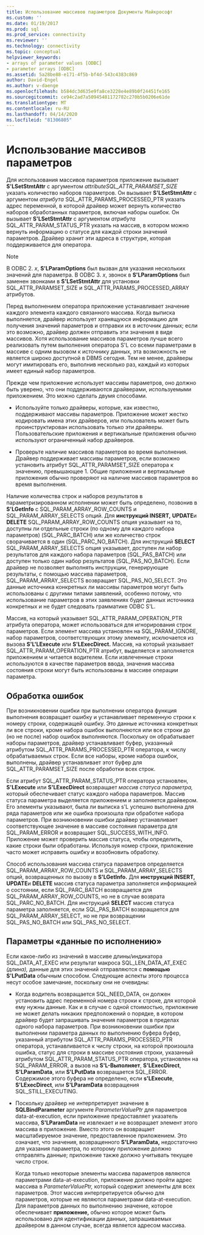 ```yaml
---
title: Использование массивов параметров Документы Майкрософт
ms.custom: ''
ms.date: 01/19/2017
ms.prod: sql
ms.prod_service: connectivity
ms.reviewer: ''
ms.technology: connectivity
ms.topic: conceptual
helpviewer_keywords:
- arrays of parameter values [ODBC]
- parameter arrays [ODBC]
ms.assetid: 5a28be88-e171-4f5b-bf4d-543c4383c869
author: David-Engel
ms.author: v-daenge
ms.openlocfilehash: b584dc3d635e9fa8ce3228e4e89b0f24451fe165
ms.sourcegitcommit: ce94c2ad7a50945481172782c270b5b0206e61de
ms.translationtype: MT
ms.contentlocale: ru-RU
ms.lasthandoff: 04/14/2020
ms.locfileid: "81306805"
---
```

# <a name="using-arrays-of-parameters"></a>Использование массивов параметров
Для использования массивов параметров приложение вызывает **S'LSetStmtAttr** с аргументом *attributeSQL_ATTR_PARAMSET_SIZE* указать количество наборов параметров. Он вызывает **S'LSetStmtAttr** с аргументом *атрибута* SQL_ATTR_PARAMS_PROCESSED_PTR указать адрес переменной, в которой драйвер может вернуть количество наборов обработанных параметров, включая наборы ошибок. Он вызывает **S'LSetStmtAttr** с аргументом *атрибута* SQL_ATTR_PARAM_STATUS_PTR указать на массив, в котором можно вернуть информацию о статусе для каждой строки значений параметров. Драйвер хранит эти адреса в структуре, которая поддерживается для оператора.  
  
> [!NOTE]  
>  В ODBC 2. *x*, **S'LParamOptions** был вызван для указания нескольких значений для параметра. В ODBC 3. *x*, звонок в **S'LParamOptions** был заменен звонками в **S'LSetStmtAttr** для установки SQL_ATTR_PARAMSET_SIZE и SQL_ATTR_PARAMS_PROCESSED_ARRAY атрибутов.  
  
 Перед выполнением оператора приложение устанавливает значение каждого элемента каждого связанного массива. Когда выписка выполняется, драйвер использует хранящуюся информацию для получения значений параметров и отправки их в источник данных; если это возможно, драйвер должен отправить эти значения в виде массивов. Хотя использование массивов параметров лучше всего реализовать путем выполнения оператора S'L со всеми параметрами в массиве с одним вызовом к источнику данных, эта возможность не является широко доступной в DBMS сегодня. Тем не менее, драйверы могут имитировать его, выполнив несколько раз, каждый из которых имеет единый набор параметров.  
  
 Прежде чем приложение использует массивы параметров, оно должно быть уверено, что они поддерживаются драйверами, используемыми приложением. Это можно сделать двумя способами.  
  
-   Используйте только драйверы, которые, как известно, поддерживают массивы параметров. Приложение может жестко кодировать имена этих драйверов, или пользователь может быть проинструктирован использовать только эти драйверы. Пользовательские приложения и вертикальные приложения обычно используют ограниченный набор драйверов.  
  
-   Проверьте наличие массивов параметров во время выполнения. Драйвер поддерживает массивы параметров, если возможно установить атрибут SQL_ATTR_PARAMSET_SIZE оператора к значению, превышающее 1. Общие приложения и вертикальные приложения обычно проверяют на наличие массивов параметров во время выполнения.  
  
 Наличие количества строк и наборов результатов в параметризированном исполнении может быть определено, позвонив в **S'LGetInfo** с SQL_PARAM_ARRAY_ROW_COUNTS и SQL_PARAM_ARRAY_SELECTS опций. Для **инструкций INSERT,** **UPDATE**и **DELETE** SQL_PARAM_ARRAY_ROW_COUNTS опция указывает на то, доступны ли отдельные строки (по одному для каждого набора параметров) (SQL_PARC_BATCH) или же количество строк сворачивается в один (SQL_PARC_NO_BATCH). Для инструкций **SELECT** SQL_PARAM_ARRAY_SELECTS опция указывает, доступен ли набор результатов для каждого набора параметров (SQL_PAS_BATCH) или доступен только один набор результатов (SQL_PAS_NO_BATCH). Если драйвер не позволяет выполнять инструкции, генерирующие результаты, с помощью массива параметров, SQL_PARAM_ARRAY_SELECTS возвращает SQL_PAS_NO_SELECT. Это данные источника конкретных ли массивы параметров могут быть использованы с другими типами заявлений, особенно потому, что использование параметров в этих заявлениях будет данных источника конкретных и не будет следовать грамматике ODBC S'L.  
  
 Массив, на который указывает SQL_ATTR_PARAM_OPERATION_PTR атрибута оператора, может использоваться для игнорирования строк параметров. Если элемент массива установлен на SQL_PARAM_IGNORE, набор параметров, соответствующих этому элементу, исключается из вызова **S'L'LExecute** или **S'LExecDirect.** Массив, на который указывает SQL_ATTR_PARAM_OPERATION_PTR атрибут, выделяется и заполняется приложением и читается водителем. Если извлеченные строки используются в качестве параметров ввода, значения массива состояния строки могут быть использованы в массиве операции параметра.  
  
## <a name="error-processing"></a>Обработка ошибок  
 При возникновении ошибки при выполнении оператора функция выполнения возвращает ошибку и устанавливает переменную строки к номеру строки, содержащей ошибку. Это данные источника конкретных ли все строки, кроме набора ошибок выполняются или все строки до (но не после) набор ошибок выполняются. Поскольку он обрабатывает наборы параметров, драйвер устанавливает буфер, указанный атрибутом SQL_ATTR_PARAMS_PROCESSED_PTR оператора, к числу обрабатываемых строк. Если все наборы, кроме набора ошибок, выполнены, драйвер устанавливает этот буфер для SQL_ATTR_PARAMSET_SIZE после обработки всех строк.  
  
 Если атрибут SQL_ATTR_PARAM_STATUS_PTR оператора установлен, **S'LExecute** или **S'LExecDirect** возвращает *массив статуса параметра,* который обеспечивает статус каждого набора параметров. Массив статуса параметра выделяется приложением и заполняется драйвером. Его элементы указывают, была ли выписка s'L успешно выполнена для ряда параметров или же ошибка произошла при обработке набора параметров. При возникновении ошибки драйвер устанавливает соответствующее значение в массиве состояния параметра для SQL_PARAM_ERROR и возвращает SQL_SUCCESS_WITH_INFO. Приложение может проверить массив статуса, чтобы определить, какие строки были обработаны. Используя номер строки, приложение часто может исправить ошибку и возобновить обработку.  
  
 Способ использования массива статуса параметров определяется SQL_PARAM_ARRAY_ROW_COUNTS и SQL_PARAM_ARRAY_SELECTS опций, возвращенных по вызову в **S'LGetInfo.** Для **инструкций INSERT,** **UPDATE**и **DELETE** массив статуса параметра заполняется информацией о состоянии, если SQL_PARC_BATCH возвращается для SQL_PARAM_ARRAY_ROW_COUNTS, но не в случае возврата SQL_PARC_NO_BATCH. Для инструкций **SELECT** массив статуса параметра заполняется, если SQL_PAS_BATCH возвращается для SQL_PARAM_ARRAY_SELECT, но не при возвращении SQL_PAS_NO_BATCH или SQL_PAS_NO_SELECT.  
  
## <a name="data-at-execution-parameters"></a>Параметры «данные по исполнению»  
 Если какое-либо из значений в массиве длины/индикатора SQL_DATA_AT_EXEC или результат макроса SQL_LEN_DATA_AT_EXEC *(длина),* данные для этих значений отправляются с **помощью S'LPutData** обычным способом. Следующие аспекты этого процесса несут особое замечание, поскольку они не очевидны:  
  
-   Когда водитель возвращается SQL_NEED_DATA, он должен установить адрес переменной номера строки к строке, для которой ему нужны данные. Как и в случае с одной стоимостью, приложение не может делать никаких предположений о порядке, в котором драйвер будет запрашивать значения параметров в пределах одного набора параметров. При возникновении ошибки при выполнении параметра данных по выполнению буфера буфер, указанный атрибутом SQL_ATTR_PARAMS_PROCESSED_PTR оператора, устанавливается к числу строки, на которой произошла ошибка, статус для строки в массиве состояния строки, указанный атрибутом SQL_ATTR_PARAM_STATUS_PTR оператора, установлен на SQL_PARAM_ERROR, а вызов на **S'L-Выполняет**, **S'LExecDirect**, **S'LParamData**, или **S'LPutData** возвращается SQL_ERROR. Содержимое этого буфера не определено, если **s'LExecute**, **S'LExecDirect**, или **S'LParamData** возвращения SQL_STILL_EXECUTING.  
  
-   Поскольку драйвер не интерпретирует значение в **SQLBindParameter** аргументе *ParameterValuePtr* для параметров data-at-execution, если приложение предоставляет указатель массива, **S'LParamData** не извлекает и не возвращает элемент этого массива в приложение. Вместо этого он возвращает масштабируемое значение, предоставленное приложением. Это означает, что значения, возвращенного **S'LParamData,** недостаточно для указания параметра, по которому приложение должно отправлять данные; приложение также должно учитывать текущее число строк.  
  
     Когда только некоторые элементы массива параметров являются параметрами data-at-execution, приложение должно пройти адрес массива в *ParameterValuePtr,* который содержит элементы для всех параметров. Этот массив интерпретируется обычно для параметров, которые не являются параметрами data-at-execution. Для параметров данных по выполнению значение, которое обеспечивает **приложение,** обычно которое может быть использовано для идентификации данных, запрашиваемых драйвером в данном случае, всегда является адресом массива.
